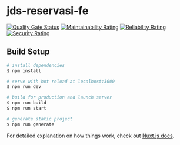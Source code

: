 # jds-reservasi-fe
[![Quality Gate Status](https://sonar.digitalservice.id/api/project_badges/measure?project=pikobar-labkes&metric=alert_status)](https://sonar.digitalservice.id/dashboard?id=pikobar-labkes)
[![Maintainability Rating](https://sonar.digitalservice.id/api/project_badges/measure?project=pikobar-labkes&metric=sqale_rating)](https://sonar.digitalservice.id/dashboard?id=pikobar-labkes)
[![Reliability Rating](https://sonar.digitalservice.id/api/project_badges/measure?project=pikobar-labkes&metric=reliability_rating)](https://sonar.digitalservice.id/dashboard?id=pikobar-labkes)
[![Security Rating](https://sonar.digitalservice.id/api/project_badges/measure?project=pikobar-labkes&metric=security_rating)](https://sonar.digitalservice.id/dashboard?id=pikobar-labkes)

## Build Setup

```bash
# install dependencies
$ npm install

# serve with hot reload at localhost:3000
$ npm run dev

# build for production and launch server
$ npm run build
$ npm run start

# generate static project
$ npm run generate
```

For detailed explanation on how things work, check out [Nuxt.js docs](https://nuxtjs.org).
